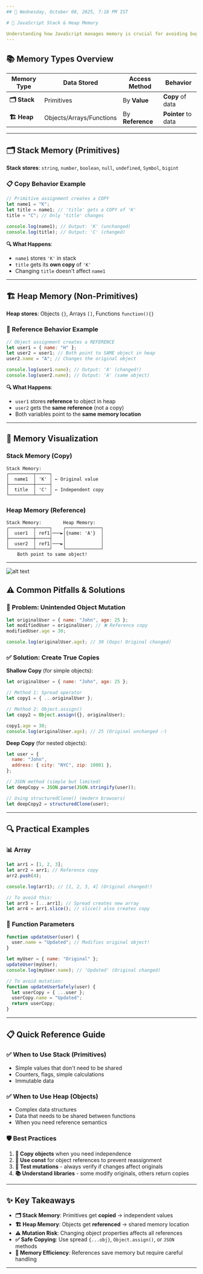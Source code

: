```yaml
---
## 📅 Wednesday, October 08, 2025, 7:18 PM IST

# 🧠 JavaScript Stack & Heap Memory

Understanding how JavaScript manages memory is crucial for avoiding bugs and writing efficient code.
---
```


## 📚 Memory Types Overview

| Memory Type  | Data Stored              | Access Method    | Behavior            |
| ------------ | ------------------------ | ---------------- | ------------------- |
| **🗂️ Stack** | Primitives               | By **Value**     | **Copy** of data    |
| **🏗️ Heap**  | Objects/Arrays/Functions | By **Reference** | **Pointer** to data |

---

## 🗂️ Stack Memory (Primitives)

**Stack stores**: `string`, `number`, `boolean`, `null`, `undefined`, `Symbol`, `bigint`

### 📋 Copy Behavior Example

```javascript
// Primitive assignment creates a COPY
let name1 = "K";
let title = name1; // 'title' gets a COPY of 'K'
title = "C"; // Only 'title' changes

console.log(name1); // Output: 'K' (unchanged)
console.log(title); // Output: 'C' (changed)
```

**🔍 What Happens**:

- `name1` stores `'K'` in stack
- `title` gets its **own copy** of `'K'`
- Changing `title` doesn't affect `name1`

---

## 🏗️ Heap Memory (Non-Primitives)

**Heap stores**: Objects `{}`, Arrays `[]`, Functions `function(){}`

### 🔗 Reference Behavior Example

```javascript
// Object assignment creates a REFERENCE
let user1 = { name: "H" };
let user2 = user1; // Both point to SAME object in heap
user2.name = "A"; // Changes the original object

console.log(user1.name); // Output: 'A' (changed!)
console.log(user2.name); // Output: 'A' (same object)
```

**🔍 What Happens**:

- `user1` stores **reference** to object in heap
- `user2` gets the **same reference** (not a copy)
- Both variables point to the **same memory location**

---

## 🎯 Memory Visualization

### Stack Memory (Copy)

```
Stack Memory:
┌─────────┬─────┐
│  name1  │ 'K' │ ← Original value
├─────────┼─────┤
│  title  │ 'C' │ ← Independent copy
└─────────┴─────┘
```

### Heap Memory (Reference)

```
Stack Memory:        Heap Memory:
┌─────────┬─────┐    ┌─────────────┐
│  user1  │ ref1│───►│{name: 'A'}  │
├─────────┼─────┤    │             │
│  user2  │ ref1│───►│             │
└─────────┴─────┘    └─────────────┘
    Both point to same object!
```

---

![alt text](/imge%20for%20notes%20/image2.png)

## ⚠️ Common Pitfalls & Solutions

### 🚨 Problem: Unintended Object Mutation

```javascript
let originalUser = { name: "John", age: 25 };
let modifiedUser = originalUser; // ❌ Reference copy
modifiedUser.age = 30;

console.log(originalUser.age); // 30 (Oops! Original changed)
```

### ✅ Solution: Create True Copies

**Shallow Copy** (for simple objects):

```javascript
let originalUser = { name: "John", age: 25 };

// Method 1: Spread operator
let copy1 = { ...originalUser };

// Method 2: Object.assign()
let copy2 = Object.assign({}, originalUser);

copy1.age = 30;
console.log(originalUser.age); // 25 (Original unchanged ✅)
```

**Deep Copy** (for nested objects):

```javascript
let user = {
  name: "John",
  address: { city: "NYC", zip: 10001 },
};

// JSON method (simple but limited)
let deepCopy = JSON.parse(JSON.stringify(user));

// Using structuredClone() (modern browsers)
let deepCopy2 = structuredClone(user);
```

---

## 🔍 Practical Examples

### 📊 Array

```javascript
let arr1 = [1, 2, 3];
let arr2 = arr1; // Reference copy
arr2.push(4);

console.log(arr1); // [1, 2, 3, 4] (Original changed!)

// To avoid this:
let arr3 = [...arr1]; // Spread creates new array
let arr4 = arr1.slice(); // slice() also creates copy
```

### 🔧 Function Parameters

```javascript
function updateUser(user) {
  user.name = "Updated"; // Modifies original object!
}

let myUser = { name: "Original" };
updateUser(myUser);
console.log(myUser.name); // 'Updated' (Original changed)

// To avoid mutation:
function updateUserSafely(user) {
  let userCopy = { ...user };
  userCopy.name = "Updated";
  return userCopy;
}
```

---

## 📋 Quick Reference Guide

### ✅ When to Use Stack (Primitives)

- Simple values that don't need to be shared
- Counters, flags, simple calculations
- Immutable data

### ✅ When to Use Heap (Objects)

- Complex data structures
- Data that needs to be shared between functions
- When you need reference semantics

### 🛡️ Best Practices

1. **🔄 Copy objects** when you need independence
2. **📝 Use const** for object references to prevent reassignment
3. **🧪 Test mutations** - always verify if changes affect originals
4. **📚 Understand libraries** - some modify originals, others return copies

---

## ✨ Key Takeaways

- **🗂️ Stack Memory**: Primitives get **copied** → independent values
- **🏗️ Heap Memory**: Objects get **referenced** → shared memory location
- **⚠️ Mutation Risk**: Changing object properties affects all references
- **✅ Safe Copying**: Use spread `{...obj}`, `Object.assign()`, or `JSON` methods
- **🎯 Memory Efficiency**: References save memory but require careful handling

---


